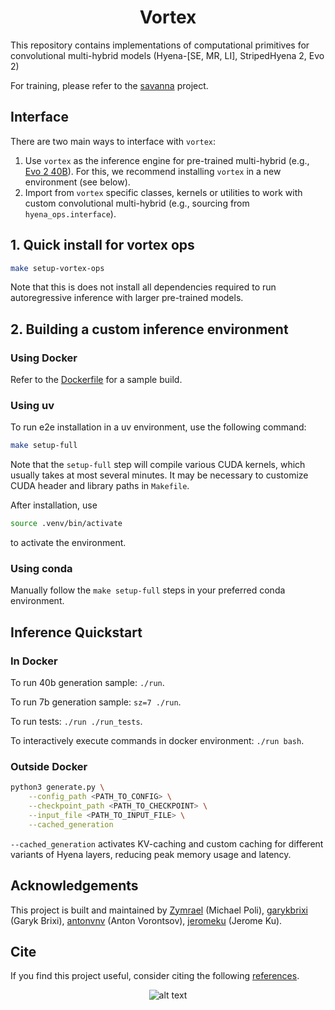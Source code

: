 <div align="center">

# Vortex

</div>


This repository contains implementations of computational primitives for convolutional multi-hybrid models (Hyena-[SE, MR, LI], StripedHyena 2, Evo 2)

For training, please refer to the [savanna](https://github.com/Zymrael/savanna/) project.

## Interface

There are two main ways to interface with `vortex`:

1. Use `vortex` as the inference engine for pre-trained multi-hybrid (e.g., [Evo 2 40B](configs/shc-evo2-40b-1M.yml)). For this, we recommend installing `vortex` in a new environment (see below).
2. Import from `vortex` specific classes, kernels or utilities to work with custom convolutional multi-hybrid (e.g., sourcing from `hyena_ops.interface`).


## 1. Quick install for vortex ops

```bash
make setup-vortex-ops
```
Note that this is does not install all dependencies required to run autoregressive inference with larger pre-trained models.

## 2. Building a custom inference environment

### Using Docker

Refer to the [Dockerfile](Dockerfile) for a sample build.

### Using uv

To run e2e installation in a uv environment, use the following command:
```bash
make setup-full
```
Note that the `setup-full` step will compile various CUDA kernels, which usually takes at most several minutes. It may be necessary to customize CUDA header and library paths in `Makefile`.  

After installation, use 
```bash
source .venv/bin/activate
```
to activate the environment.

### Using conda

Manually follow the `make setup-full` steps in your preferred conda environment.

## Inference Quickstart

### In Docker

To run 40b generation sample: `./run`.

To run 7b generation sample: `sz=7 ./run`.

To run tests: `./run ./run_tests`.

To interactively execute commands in docker environment: `./run bash`.


### Outside Docker

```bash
python3 generate.py \
    --config_path <PATH_TO_CONFIG> \
    --checkpoint_path <PATH_TO_CHECKPOINT> \
    --input_file <PATH_TO_INPUT_FILE> \
    --cached_generation
```
`--cached_generation` activates KV-caching and custom caching for different variants of Hyena layers, reducing peak memory usage and latency.


## Acknowledgements

This project is built and maintained by [Zymrael](https://github.com/Zymrael) (Michael Poli), [garykbrixi](https://github.com/garykbrixi) (Garyk Brixi), [antonvnv](https://github.com/antonvnv) (Anton Vorontsov), [jeromeku](https://github.com/jeromeku) (Jerome Ku).

## Cite

If you find this project useful, consider citing the following [references](CITE.md).


<div align="center">

![alt text](assets/sh2.png)

</div>
